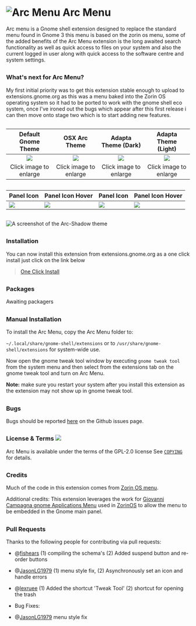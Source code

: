 # ![Arc Menu](https://github.com/LinxGem33/Arc-Menu/blob/master/screenshots/aam.resized.png?raw=true) Arc Menu

Arc menu is a Gnome shell extension designed to replace the standard menu found in Gnome 3 this menu is based on the zorin os menu, some of the added benefits of the Arc Menu extension is the long awaited search functionality as well as quick access to files on your system and also the current logged in user along with quick access to the software centre and system settings.

##

### What's next for Arc Menu?

My first initial priority was to get this extension stable enough to upload to extensions.gnome.org as this was a menu baked into the Zorin OS operating system so it had to be ported to work with the gnome shell eco system, once I've ironed out the bugs which appear after this first release i can then move onto stage two which is to start adding new features.

##
|Default Gnome Theme|OSX Arc Theme|Adapta Theme (Dark)|Adapta Theme (Light)|
|:------:|:-----:|:-----:|:-----:|
|![](https://github.com/LinxGem33/Arc-Menu/blob/master/screenshots/arcm.png?raw=true)|![](https://github.com/LinxGem33/Arc-Menu/blob/master/screenshots/ma1.png?raw=true)|![](https://github.com/LinxGem33/Arc-Menu/blob/master/screenshots/ma2.png?raw=true)|![](https://github.com/LinxGem33/Arc-Menu/blob/master/screenshots/ma3.png?raw=true)|
|Click image to enlarge|Click image to enlarge|Click image to enlarge|Click image to enlarge|

##
|Panel Icon|Panel Icon Hover|Panel Icon|Panel Icon Hover|
|------|-----|-----|-----|
|![](https://github.com/LinxGem33/Arc-Menu/blob/master/screenshots/m.png?raw=true)|![](https://github.com/LinxGem33/Arc-Menu/blob/master/screenshots/m2.png?raw=true)|![](https://github.com/LinxGem33/Arc-Menu/blob/master/screenshots/m3.png?raw=true)|![](https://github.com/LinxGem33/Arc-Menu/blob/master/screenshots/m4.png?raw=true)|

##

![A screenshot of the Arc-Shadow theme](https://github.com/LinxGem33/Arc-Menu/blob/master/screenshots/tm.png?raw=true)

##

### Installation

You can now install this extension from extensions.gnome.org as a one click install just click on the link below
> [One Click Install](https://extensions.gnome.org/extension/1228/arc-menu/)

##
### Packages
Awaiting packagers

##
### Manual Installation

To install the Arc Menu, copy the Arc Menu folder to: 

`~/.local/share/gnome-shell/extensions` or to `/usr/share/gnome-shell/extensions` for system-wide use. 

Now open the gnome tweak tool window by executing `gnome tweak tool` from the system menu and then select 
from the extensions tab on the gnome tweak tool and turn on Arc Menu.

**Note:** make sure you restart your system after you install this extension as the extension may not show up in gnome tweak tool.


##
### Bugs
Bugs should be reported [here](https://github.com/LinxGem33/Arc-Menu/issues) on the Github issues page.

##
### License & Terms ![](https://github.com/LinxGem33/IP-Finder/blob/master/screens/Copyleft-16.png?raw=true)

Arc Menu is available under the terms of the GPL-2.0 license See [`COPYING`](https://github.com/LinxGem33/Arc-Menu/blob/master/COPYING) for details.

## 

### Credits

Much of the code in this extension comes from [Zorin OS menu](https://zorinos.com/).

Additional credits: This extension leverages the work for [Giovanni Campagna gnome Applications Menu](https://git.gnome.org//browse/gnome-shell-extensions) used in [ZorinOS](https://zorinos.com/) to allow the menu to be embedded in the Gnome main panel.
##
### Pull Requests

Thanks to the following people for contributing via pull requests:
- @[fishears](https://github.com/fishears/Arc-Menu) (1) compiling the schema's (2) Added suspend button and re-order buttons
- @[JasonLG1979](https://github.com/JasonLG1979/Arc-Menu)  (1) menu style fix, (2) Asynchronously set an icon and handle errors
- @[lexruee](https://github.com/lexruee/Arc-Menu) (1) Added the shortcut 'Tweak Tool' (2) shortcut for opening the trash 


- Bug Fixes: 

- @[JasonLG1979](https://github.com/JasonLG1979/Arc-Menu)  menu style fix
